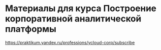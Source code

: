 # Материалы для курса Построение корпоративной аналитической платформы

https://praktikum.yandex.ru/professions/ycloud-corp/subscribe
